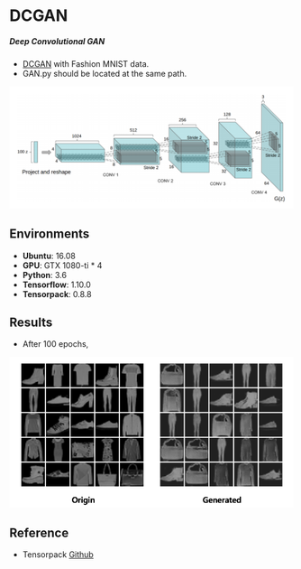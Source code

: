 # DCGAN
##### Deep Convolutional GAN

* [DCGAN](https://arxiv.org/pdf/1511.06434.pdf) with Fashion MNIST data.
* GAN.py should be located at the same path.
<p align="center">
  <img src="./img/DCGAN_archi.png" width="800">
</p>

## Environments
* <b>Ubuntu</b>: 16.08
* <b>GPU</b>: GTX 1080-ti * 4
* <b>Python</b>: 3.6
* <b>Tensorflow</b>: 1.10.0
* <b>Tensorpack</b>: 0.8.8

## Results
* After 100 epochs,

<p align="center">
  <img src="./img/dcgan_result.png" width="700"> 
<p>
  


## Reference
* Tensorpack [Github](https://github.com/tensorpack/tensorpack/blob/master/examples/GAN/DCGAN.py)
